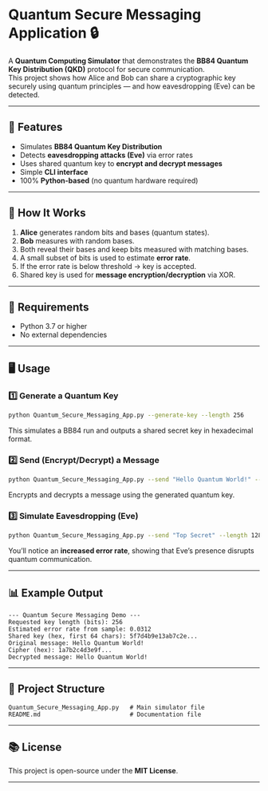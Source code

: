 # Quantum Secure Messaging Application 🔒

A **Quantum Computing Simulator** that demonstrates the **BB84 Quantum Key Distribution (QKD)** protocol for secure communication.  
This project shows how Alice and Bob can share a cryptographic key securely using quantum principles — and how eavesdropping (Eve) can be detected.

---

## 🚀 Features

- Simulates **BB84 Quantum Key Distribution**
- Detects **eavesdropping attacks (Eve)** via error rates
- Uses shared quantum key to **encrypt and decrypt messages**
- Simple **CLI interface**
- 100% **Python-based** (no quantum hardware required)

---

## 🧩 How It Works

1. **Alice** generates random bits and bases (quantum states).  
2. **Bob** measures with random bases.  
3. Both reveal their bases and keep bits measured with matching bases.  
4. A small subset of bits is used to estimate **error rate**.  
5. If the error rate is below threshold → key is accepted.  
6. Shared key is used for **message encryption/decryption** via XOR.

---

## 🧠 Requirements

- Python 3.7 or higher  
- No external dependencies

---

## 🖥️ Usage

### 1️⃣ Generate a Quantum Key
```bash
python Quantum_Secure_Messaging_App.py --generate-key --length 256
```
This simulates a BB84 run and outputs a shared secret key in hexadecimal format.

### 2️⃣ Send (Encrypt/Decrypt) a Message
```bash
python Quantum_Secure_Messaging_App.py --send "Hello Quantum World!" --length 128
```
Encrypts and decrypts a message using the generated quantum key.

### 3️⃣ Simulate Eavesdropping (Eve)
```bash
python Quantum_Secure_Messaging_App.py --send "Top Secret" --length 128 --eve --verbose
```
You’ll notice an **increased error rate**, showing that Eve’s presence disrupts quantum communication.

---

## 📊 Example Output

```
--- Quantum Secure Messaging Demo ---
Requested key length (bits): 256
Estimated error rate from sample: 0.0312
Shared key (hex, first 64 chars): 5f7d4b9e13ab7c2e...
Original message: Hello Quantum World!
Cipher (hex): 1a7b2c4d3e9f...
Decrypted message: Hello Quantum World!
```

---

## 🧰 Project Structure

```
Quantum_Secure_Messaging_App.py   # Main simulator file
README.md                         # Documentation file
```



---

## 📚 License

This project is open-source under the **MIT License**.

---


